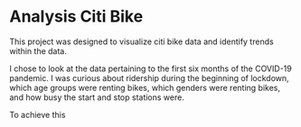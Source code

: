 # Analysis Citi Bike

This project was designed to visualize citi bike data and identify trends within the data.

I chose to look at the data pertaining to the first six months of the COVID-19 pandemic. I was curious about ridership during the beginning of lockdown, which age groups were renting bikes, which genders were renting bikes, and how busy the start and stop stations were. 

To achieve this
